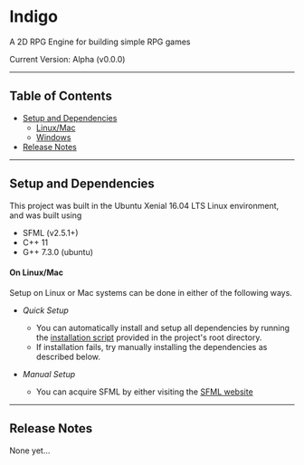 # Indigo
A 2D RPG Engine for building simple RPG games

Current Version: Alpha (v0.0.0)

---

## Table of Contents

- [Setup and Dependencies](#setup-and-dependencies)
    - [Linux/Mac](#on-linuxmac)
    - [Windows](#on-windows)
- [Release Notes](#release-notes)

---

## Setup and Dependencies
This project was built in the Ubuntu Xenial 16.04 LTS Linux environment, and was built using

- SFML (v2.5.1+)
- C++ 11
- G++ 7.3.0 (ubuntu)

#### On Linux/Mac
Setup on Linux or Mac systems can be done in either of the following ways.

- *Quick Setup*
    - You can automatically install and setup all dependencies by running the [installation script](./setup.sh) provided in the project's root directory.
    - If installation fails, try manually installing the dependencies as described below.

- *Manual Setup*
    - You can acquire SFML by either visiting the [SFML website](https://www.sfml-dev.org/)

---

## Release Notes

None yet...